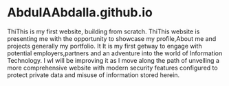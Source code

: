 # AbdulAAbdalla.github.io
ThiThis is my first website, building from scratch.
ThiThis website is presenting me with the opportunity to showcase my profile,About me and projects generally my portfolio.
It It is my first getway to engage with potential employers,partners and an adventure into the world of Information Technology.
I wI will be improving it as I move along the path of unvelling a more comprehensive website with modern security features configured to protect private data and misuse of information stored herein. 
